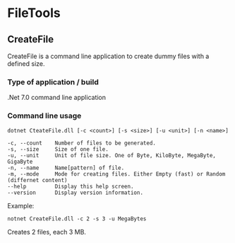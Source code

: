 # FileTools

## CreateFile

CreateFile is a command line application to create dummy files with a defined size.

### Type of application / build

.Net 7.0 command line application

### Command line usage

    dotnet CteateFile.dll [-c <count>] [-s <size>] [-u <unit>] [-n <name>]

    -c, --count    Number of files to be generated.
    -s, --size     Size of one file.
    -u, --unit     Unit of file size. One of Byte, KiloByte, MegaByte, GigaByte
    -n, --name     Name[pattern] of file.
    -m, --mode     Mode for creating files. Either Empty (fast) or Random (differnet content)
    --help         Display this help screen.
    --version      Display version information.
    
Example:

    notnet CreateFile.dll -c 2 -s 3 -u MegaBytes

Creates 2 files, each 3 MB.
